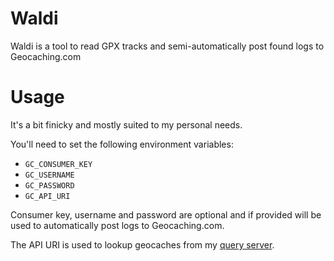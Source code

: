# Waldi

Waldi is a tool to read GPX tracks and semi-automatically post found logs to
Geocaching.com

# Usage

It's a bit finicky and mostly suited to my personal needs.

You'll need to set the following environment variables:

* `GC_CONSUMER_KEY`
* `GC_USERNAME`
* `GC_PASSWORD`
* `GC_API_URI`

Consumer key, username and password are optional and if provided will be used to
automatically post logs to Geocaching.com.

The API URI is used to lookup geocaches from my [query server](https://github.com/foobert/gc-query).
